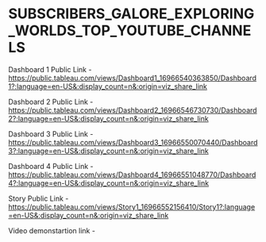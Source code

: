 # SUBSCRIBERS_GALORE_EXPLORING_WORLDS_TOP_YOUTUBE_CHANNELS


Dashboard 1 Public Link - https://public.tableau.com/views/Dashboard1_16966540363850/Dashboard1?:language=en-US&:display_count=n&:origin=viz_share_link



Dashboard 2 Public Link - https://public.tableau.com/views/Dashboard2_16966546730730/Dashboard2?:language=en-US&:display_count=n&:origin=viz_share_link



Dashboard 3 Public Link - https://public.tableau.com/views/Dashboard3_16966550070440/Dashboard3?:language=en-US&:display_count=n&:origin=viz_share_link



Dashboard 4 Public Link - https://public.tableau.com/views/Dashboard4_16966551048770/Dashboard4?:language=en-US&:display_count=n&:origin=viz_share_link

Story Public Link - https://public.tableau.com/views/Story1_16966552156410/Story1?:language=en-US&:display_count=n&:origin=viz_share_link

Video demonstartion link -
